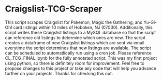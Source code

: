 # Craigslist-TCG-Scraper

This script scrapes Craigslist for Pokemon, Magic the Gathering, and Yu-Gi-Oh! card listings within 10 miles of Hoboken, NJ (07030). Additionally, this script writes these Craigslist listings to a MySQL database so that the script can reference old listings to determine which ones are new. The script creates a dataframe of new Craigslist listings which are sent via email everytime the script determines that new listings are available. The script can be scheduled to automatlically run using a cron job. Please reference CL_TCG_FINAL.ipynb for the fully annotated script. This was my first project using python, so there is definitely room for improvement. Feel free to propose changes to this project or take any code that will help you advance further on your projects. Thanks for checking this out.
